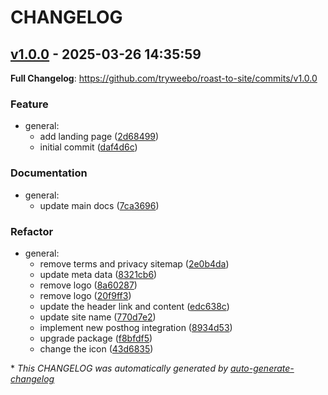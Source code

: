 # CHANGELOG

## [v1.0.0](https://github.com/tryweebo/roast-to-site/releases/tag/v1.0.0) - 2025-03-26 14:35:59

**Full Changelog**: https://github.com/tryweebo/roast-to-site/commits/v1.0.0

### Feature

- general:
  - add landing page ([2d68499](https://github.com/tryweebo/roast-to-site/commit/2d684999b532130117fa2a74c94154e09ce2a8a3))
  - initial commit ([daf4d6c](https://github.com/tryweebo/roast-to-site/commit/daf4d6c3cb7907fc08013b001cf7d5c22b8d4510))

### Documentation

- general:
  - update main docs ([7ca3696](https://github.com/tryweebo/roast-to-site/commit/7ca3696e2c14a5a02b044cc7d3e37f78552b3fee))

### Refactor

- general:
  - remove terms and privacy sitemap ([2e0b4da](https://github.com/tryweebo/roast-to-site/commit/2e0b4da824e64e552417db8ca7d34956f861f49f))
  - update meta data ([8321cb6](https://github.com/tryweebo/roast-to-site/commit/8321cb6f2f9deafbe9070511ee8e5f7bee94ff3a))
  - remove logo ([8a60287](https://github.com/tryweebo/roast-to-site/commit/8a60287fcc107570a55dd9c4cdb4600b55a4462b))
  - remove logo ([20f9ff3](https://github.com/tryweebo/roast-to-site/commit/20f9ff3d7f01cf465a8fbfea4f5de1e69d3297be))
  - update the header link and content ([edc638c](https://github.com/tryweebo/roast-to-site/commit/edc638c1cb5cb4fd32e7cb98f2e7c2861679e0d6))
  - update site name ([770d7e2](https://github.com/tryweebo/roast-to-site/commit/770d7e2f1d6a3535bd3be3f0b1c766d8c02363ef))
  - implement new posthog integration ([8934d53](https://github.com/tryweebo/roast-to-site/commit/8934d53e3a09a62bd3561eee397fa753898048d9))
  - upgrade package ([f8bfdf5](https://github.com/tryweebo/roast-to-site/commit/f8bfdf566104f4460c58d2518ee00697875640dc))
  - change the icon ([43d6835](https://github.com/tryweebo/roast-to-site/commit/43d68354e897d164721abc1c5e86850ee2af553f))

\* *This CHANGELOG was automatically generated by [auto-generate-changelog](https://github.com/BobAnkh/auto-generate-changelog)*
